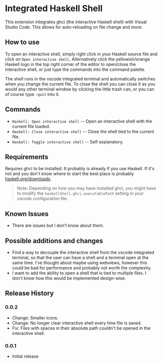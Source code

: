 # Integrated Haskell Shell

This extension integrates ghci (the interactive Haskell shell) with Visual Studio Code. This allows for auto-reloading on file change and more.

## How to use
To open an interactive shell, simply right click in your Haskell source file and click on `Open interactive shell`. Alternatively click the yellowish/orange Haskell logo in the top right corner of the editor to open/close the interactive shell, or just type the commands into the command palette.

The shell runs in the vscode integrated terminal and automatically switches when you change the current file. To close the shell you can close it as you would any other terminal window by clicking the little trash can, or you can of course type `:quit` into it.

## Commands
* `Haskell: Open interactive shell` -- Open an interactive shell with the current file loaded.
* `Haskell: Close interactive shell` -- Close the shell tied to the current file.
* `Haskell: Toggle interactive shell` -- Self explanatory.

## Requirements
Requires ghci to be installed. It probably is already if you use Haskell. If it's not and you don't know where to start the best place is probably [haskell.org/downloads](https://www.haskell.org/downloads/).

> Note: Depending on how you may have installed ghci, you might have to modify the `haskellShell.ghci.executablePath` setting in your vscode configuration file.


## Known Issues
* There are issues but I don't know about them.

## Possible additions and changes

* Find a way to decouple the interactive shell from the vscode integrated terminal, so that the user can have a shell and a terminal open at the same time. I've thought about maybe using webviews, however this could be bad for performance and probably not worth the complexity.
* I want to add the ability to open a shell that is tied to multiple files. I don't know how this would be implemented design-wise.



## Release History
### 0.0.2
- Change: Smaller icons.
- Change: No longer clear interactive shell every time file is saved.
- Fix: Files with spaces in their absolute path couldn't be opened in the interactive shell.
### 0.0.1
- Initial release
